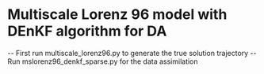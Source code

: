 # Multiscale Lorenz 96 model with DEnKF algorithm for DA

-- First run multiscale_lorenz96.py to generate the true solution trajectory
-- Run mslorenz96_denkf_sparse.py for the data assimilation
